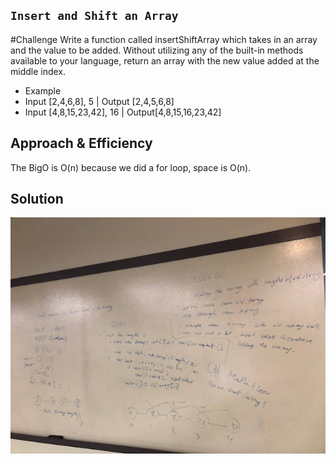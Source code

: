 
## `Insert and Shift an Array`

#Challenge
Write a function called insertShiftArray which takes in an array and the value to be added. Without utilizing any of the built-in methods available to your language, return an array with the new value added at the middle index.


- Example
- Input [2,4,6,8], 5	      | Output [2,4,5,6,8]
- Input [4,8,15,23,42], 16	| Output[4,8,15,16,23,42]


## Approach & Efficiency
The BigO is O(n) because we did a for loop, space is O(n).

## Solution
![whiteboard](/Assets/ArrayShift.jpg)


